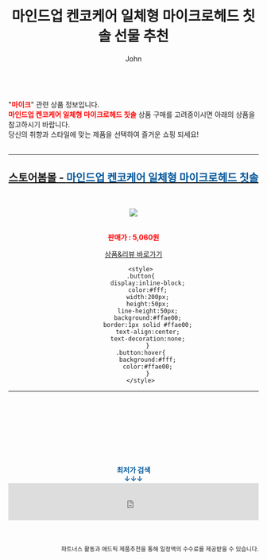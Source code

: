 ﻿---
layout: post
title:  "마인드업 켄코케어 일체형 마이크로헤드 칫솔 선물 추천"
author: John
categories: [ 마이크 ]
tags: [ 마이크로소프트, 마이클잭슨, 마이크로비트, 마이클 조던, 마이크, 마이크로소프트 주가, 마이크로소프트 오피스, 마이크로소프트 엣지, 마이크로소프트 스토어, 마이크로시스틴 ]
image: http://image.bom.co.kr/product/detail/BDO/1811260135555455/_200.jpg 
description: "마인드업 켄코케어 일체형 마이크로헤드 칫솔 선물 추천 관련 상품으로 가장 고객 선호도가 높은 제품입니다."
toc: true
toc_sticky: true
---

<br>
"<b><font color='#ff0000'>마이크</font></b>" 관련 상품 정보입니다.
<br>
<b><font color='#ff0000'>마인드업 켄코케어 일체형 마이크로헤드 칫솔</font></b> 상품 구매를 고려중이시면 아래의 상품을 참고하시기 바랍니다.
<br>
당신의 취향과 스타일에 맞는 제품을 선택하여 즐거운 쇼핑 되세요!
<br><br>
<hr>
<p>
    
<center><h2><a href="https://nico.kr/VVjE7n" target="_blank"><b>스토어봄몰 - <font color='#01579B'>마인드업 켄코케어 일체형 마이크로헤드 칫솔</font></b></a></h2><br>

<a href="https://nico.kr/VVjE7n" target="_blank"><img src="http://image.bom.co.kr/product/detail/BDO/1811260135555455/_200.jpg"></a><br><br>

<b><font color='#ff0000'>판매가 : 5,060원 </font></b><br>

<a href="https://nico.kr/VVjE7n" target="_blank" class="button">상품&리뷰 바로가기</a><p>

        <style>
        .button{
            display:inline-block;
            color:#fff;
            width:200px;
            height:50px;
            line-height:50px;
            background:#ffae00;
            border:1px solid #ffae00;
            text-align:center;
            text-decoration:none;
            }
        .button:hover{
            background:#fff;
            color:#ffae00;
            }
        </style>

<hr>

<br><br><br><br><br><br><br>
<center><b><font color='#01579B' size='medium'>최저가 검색<br>
↓↓↓</font></b></center>
<center><iframe src="https://coupa.ng/b1Tbjx" width="100%" height="75" frameborder="0" scrolling="no" referrerpolicy="unsafe-url"></iframe></center>
<br><br>
<p>
<small>
    <div align="right">파트너스 활동과 애드픽 제품추천을 통해 일정액의 수수료를 제공받을 수 있습니다.</div>
</small>
</p>
